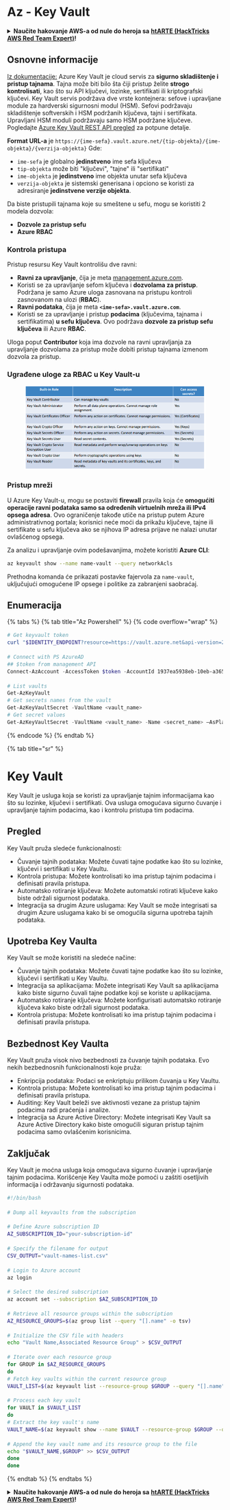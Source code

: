 # Az - Key Vault

<details>

<summary><strong>Naučite hakovanje AWS-a od nule do heroja sa</strong> <a href="https://training.hacktricks.xyz/courses/arte"><strong>htARTE (HackTricks AWS Red Team Expert)</strong></a><strong>!</strong></summary>

Drugi načini podrške HackTricks-u:

* Ako želite da vidite **vašu kompaniju oglašenu na HackTricks-u** ili **preuzmete HackTricks u PDF formatu** proverite [**SUBSCRIPTION PLANS**](https://github.com/sponsors/carlospolop)!
* Nabavite [**zvanični PEASS & HackTricks swag**](https://peass.creator-spring.com)
* Otkrijte [**The PEASS Family**](https://opensea.io/collection/the-peass-family), našu kolekciju ekskluzivnih [**NFT-ova**](https://opensea.io/collection/the-peass-family)
* **Pridružite se** 💬 [**Discord grupi**](https://discord.gg/hRep4RUj7f) ili [**telegram grupi**](https://t.me/peass) ili nas **pratite** na **Twitter-u** 🐦 [**@hacktricks_live**](https://twitter.com/hacktricks_live)**.**
* **Podelite svoje hakovanje trikove slanjem PR-ova na** [**HackTricks**](https://github.com/carlospolop/hacktricks) i [**HackTricks Cloud**](https://github.com/carlospolop/hacktricks-cloud) github repozitorijume.

</details>

## Osnovne informacije

[Iz dokumentacije:](https://learn.microsoft.com/en-us/azure/key-vault/general/basic-concepts) Azure Key Vault je cloud servis za **sigurno skladištenje i pristup tajnama**. Tajna može biti bilo šta čiji pristup želite **strogo kontrolisati**, kao što su API ključevi, lozinke, sertifikati ili kriptografski ključevi. Key Vault servis podržava dve vrste kontejnera: sefove i upravljane module za hardverski sigurnosni modul (HSM). Sefovi podržavaju skladištenje softverskih i HSM podržanih ključeva, tajni i sertifikata. Upravljani HSM moduli podržavaju samo HSM podržane ključeve. Pogledajte [Azure Key Vault REST API pregled](https://learn.microsoft.com/en-us/azure/key-vault/general/about-keys-secrets-certificates) za potpune detalje.

**Format URL-a** je `https://{ime-sefa}.vault.azure.net/{tip-objekta}/{ime-objekta}/{verzija-objekta}` Gde:

* `ime-sefa` je globalno **jedinstveno** ime sefa ključeva
* `tip-objekta` može biti "ključevi", "tajne" ili "sertifikati"
* `ime-objekta` je **jedinstveno** ime objekta unutar sefa ključeva
* `verzija-objekta` je sistemski generisana i opciono se koristi za adresiranje **jedinstvene verzije objekta**.

Da biste pristupili tajnama koje su smeštene u sefu, mogu se koristiti 2 modela dozvola:

* **Dozvole za pristup sefu**
* **Azure RBAC**

### Kontrola pristupa <a href="#kontrola-pristupa" id="kontrola-pristupa"></a>

Pristup resursu Key Vault kontrolišu dve ravni:

* **Ravni za upravljanje**, čija je meta [management.azure.com](http://management.azure.com/).&#x20;
* Koristi se za upravljanje sefom ključeva i **dozvolama za pristup**. Podržana je samo Azure uloga zasnovana na pristupu kontroli zasnovanom na ulozi (**RBAC**).
* **Ravni podataka**, čija je meta **`<ime-sefa>.vault.azure.com`**.&#x20;
* Koristi se za upravljanje i pristup **podacima** (ključevima, tajnama i sertifikatima) **u sefu ključeva**. Ovo podržava **dozvole za pristup sefu ključeva** ili Azure **RBAC**.

Uloga poput **Contributor** koja ima dozvole na ravni upravljanja za upravljanje dozvolama za pristup može dobiti pristup tajnama izmenom dozvola za pristup.

### Ugrađene uloge za RBAC u Key Vault-u <a href="#ugradene-uloge-za-rbac-u-key-vault-u" id="ugradene-uloge-za-rbac-u-key-vault-u"></a>

<figure><img src="../../.gitbook/assets/image (3) (1) (1) (1) (1).png" alt=""><figcaption></figcaption></figure>

### Pristup mreži

U Azure Key Vault-u, mogu se postaviti **firewall** pravila koja će **omogućiti operacije ravni podataka samo sa određenih virtuelnih mreža ili IPv4 opsega adresa**. Ovo ograničenje takođe utiče na pristup putem Azure administrativnog portala; korisnici neće moći da prikažu ključeve, tajne ili sertifikate u sefu ključeva ako se njihova IP adresa prijave ne nalazi unutar ovlašćenog opsega.

Za analizu i upravljanje ovim podešavanjima, možete koristiti **Azure CLI**:
```bash
az keyvault show --name name-vault --query networkAcls
```
Prethodna komanda će prikazati postavke fajervola za `name-vault`, uključujući omogućene IP opsege i politike za zabranjeni saobraćaj.

## Enumeracija

{% tabs %}
{% tab title="Az Powershell" %}
{% code overflow="wrap" %}
```powershell
# Get keyvault token
curl "$IDENTITY_ENDPOINT?resource=https://vault.azure.net&api-version=2017-09-01" -H secret:$IDENTITY_HEADER

# Connect with PS AzureAD
## $token from management API
Connect-AzAccount -AccessToken $token -AccountId 1937ea5938eb-10eb-a365-10abede52387 -KeyVaultAccessToken $keyvaulttoken

# List vaults
Get-AzKeyVault
# Get secrets names from the vault
Get-AzKeyVaultSecret -VaultName <vault_name>
# Get secret values
Get-AzKeyVaultSecret -VaultName <vault_name> -Name <secret_name> –AsPlainText
```
{% endcode %}
{% endtab %}

{% tab title="sr" %}
# Key Vault

Key Vault je usluga koja se koristi za upravljanje tajnim informacijama kao što su lozinke, ključevi i sertifikati. Ova usluga omogućava sigurno čuvanje i upravljanje tajnim podacima, kao i kontrolu pristupa tim podacima.

## Pregled

Key Vault pruža sledeće funkcionalnosti:

- Čuvanje tajnih podataka: Možete čuvati tajne podatke kao što su lozinke, ključevi i sertifikati u Key Vaultu.
- Kontrola pristupa: Možete kontrolisati ko ima pristup tajnim podacima i definisati pravila pristupa.
- Automatsko rotiranje ključeva: Možete automatski rotirati ključeve kako biste održali sigurnost podataka.
- Integracija sa drugim Azure uslugama: Key Vault se može integrisati sa drugim Azure uslugama kako bi se omogućila sigurna upotreba tajnih podataka.

## Upotreba Key Vaulta

Key Vault se može koristiti na sledeće načine:

- Čuvanje tajnih podataka: Možete čuvati tajne podatke kao što su lozinke, ključevi i sertifikati u Key Vaultu.
- Integracija sa aplikacijama: Možete integrisati Key Vault sa aplikacijama kako biste sigurno čuvali tajne podatke koji se koriste u aplikacijama.
- Automatsko rotiranje ključeva: Možete konfigurisati automatsko rotiranje ključeva kako biste održali sigurnost podataka.
- Kontrola pristupa: Možete kontrolisati ko ima pristup tajnim podacima i definisati pravila pristupa.

## Bezbednost Key Vaulta

Key Vault pruža visok nivo bezbednosti za čuvanje tajnih podataka. Evo nekih bezbednosnih funkcionalnosti koje pruža:

- Enkripcija podataka: Podaci se enkriptuju prilikom čuvanja u Key Vaultu.
- Kontrola pristupa: Možete kontrolisati ko ima pristup tajnim podacima i definisati pravila pristupa.
- Auditing: Key Vault beleži sve aktivnosti vezane za pristup tajnim podacima radi praćenja i analize.
- Integracija sa Azure Active Directory: Možete integrisati Key Vault sa Azure Active Directory kako biste omogućili siguran pristup tajnim podacima samo ovlašćenim korisnicima.

## Zaključak

Key Vault je moćna usluga koja omogućava sigurno čuvanje i upravljanje tajnim podacima. Korišćenje Key Vaulta može pomoći u zaštiti osetljivih informacija i održavanju sigurnosti podataka.
```bash
#!/bin/bash

# Dump all keyvaults from the subscription

# Define Azure subscription ID
AZ_SUBSCRIPTION_ID="your-subscription-id"

# Specify the filename for output
CSV_OUTPUT="vault-names-list.csv"

# Login to Azure account
az login

# Select the desired subscription
az account set --subscription $AZ_SUBSCRIPTION_ID

# Retrieve all resource groups within the subscription
AZ_RESOURCE_GROUPS=$(az group list --query "[].name" -o tsv)

# Initialize the CSV file with headers
echo "Vault Name,Associated Resource Group" > $CSV_OUTPUT

# Iterate over each resource group
for GROUP in $AZ_RESOURCE_GROUPS
do
# Fetch key vaults within the current resource group
VAULT_LIST=$(az keyvault list --resource-group $GROUP --query "[].name" -o tsv)

# Process each key vault
for VAULT in $VAULT_LIST
do
# Extract the key vault's name
VAULT_NAME=$(az keyvault show --name $VAULT --resource-group $GROUP --query "name" -o tsv)

# Append the key vault name and its resource group to the file
echo "$VAULT_NAME,$GROUP" >> $CSV_OUTPUT
done
done
```
{% endtab %}
{% endtabs %}

<details>

<summary><strong>Naučite hakovanje AWS-a od nule do heroja sa</strong> <a href="https://training.hacktricks.xyz/courses/arte"><strong>htARTE (HackTricks AWS Red Team Expert)</strong></a><strong>!</strong></summary>

Drugi načini podrške HackTricks-u:

* Ako želite da vidite **vašu kompaniju reklamiranu na HackTricks-u** ili **preuzmete HackTricks u PDF formatu** proverite [**SUBSCRIPTION PLANS**](https://github.com/sponsors/carlospolop)!
* Nabavite [**zvanični PEASS & HackTricks swag**](https://peass.creator-spring.com)
* Otkrijte [**The PEASS Family**](https://opensea.io/collection/the-peass-family), našu kolekciju ekskluzivnih [**NFT-ova**](https://opensea.io/collection/the-peass-family)
* **Pridružite se** 💬 [**Discord grupi**](https://discord.gg/hRep4RUj7f) ili [**telegram grupi**](https://t.me/peass) ili nas **pratite** na **Twitter-u** 🐦 [**@hacktricks_live**](https://twitter.com/hacktricks_live)**.**
* **Podelite svoje hakovanje trikove slanjem PR-ova na** [**HackTricks**](https://github.com/carlospolop/hacktricks) i [**HackTricks Cloud**](https://github.com/carlospolop/hacktricks-cloud) github repozitorijume.

</details>
